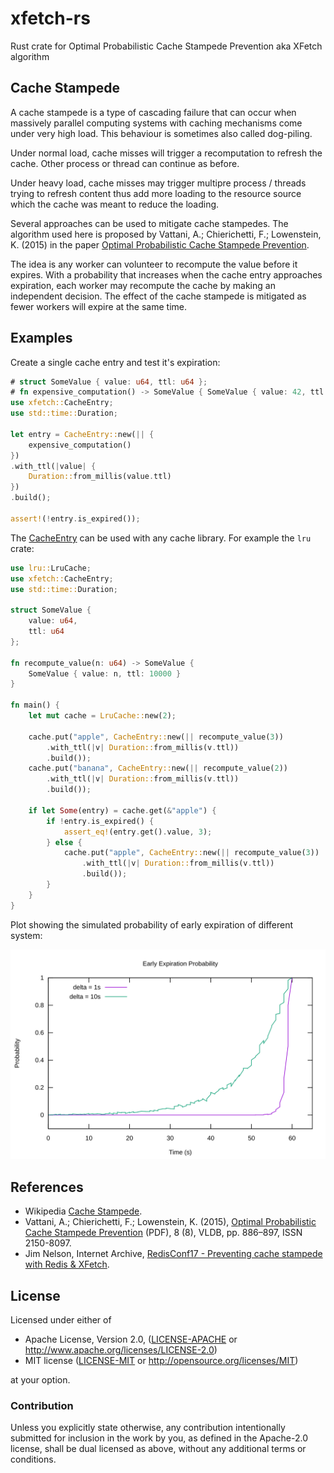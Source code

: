 # xfetch-rs

Rust crate for Optimal Probabilistic Cache Stampede Prevention aka XFetch algorithm

## Cache Stampede

A cache stampede is a type of cascading failure that can occur when
massively parallel computing systems with caching mechanisms come under
very high load. This behaviour is sometimes also called dog-piling.

Under normal load, cache misses will trigger a recomputation to refresh the
cache. Other process or thread can continue as before.

Under heavy load, cache misses may trigger multipre process / threads trying
to refresh content thus add more loading to the resource source which the
cache was meant to reduce the loading.

Several approaches can be used to mitigate cache stampedes. The algorithm
used here is proposed by Vattani, A.; Chierichetti, F.; Lowenstein, K.
(2015) in the paper [Optimal Probabilistic Cache Stampede Prevention][vldb].

The idea is any worker can volunteer to recompute the value before it
expires. With a probability that increases when the cache entry approaches
expiration, each worker may recompute the cache by making an independent
decision. The effect of the cache stampede is mitigated as fewer workers
will expire at the same time.

## Examples

Create a single cache entry and test it's expiration:

```rust
# struct SomeValue { value: u64, ttl: u64 };
# fn expensive_computation() -> SomeValue { SomeValue { value: 42, ttl: 10000 } }
use xfetch::CacheEntry;
use std::time::Duration;

let entry = CacheEntry::new(|| {
    expensive_computation()
})
.with_ttl(|value| {
    Duration::from_millis(value.ttl)
})
.build();

assert!(!entry.is_expired());
```

The [CacheEntry](struct.CacheEntry.html) can be used with any cache library.
For example the `lru` crate:

```rust
use lru::LruCache;
use xfetch::CacheEntry;
use std::time::Duration;

struct SomeValue {
    value: u64,
    ttl: u64
};

fn recompute_value(n: u64) -> SomeValue {
    SomeValue { value: n, ttl: 10000 }
}

fn main() {
    let mut cache = LruCache::new(2);

    cache.put("apple", CacheEntry::new(|| recompute_value(3))
        .with_ttl(|v| Duration::from_millis(v.ttl))
        .build());
    cache.put("banana", CacheEntry::new(|| recompute_value(2))
        .with_ttl(|v| Duration::from_millis(v.ttl))
        .build());

    if let Some(entry) = cache.get(&"apple") {
        if !entry.is_expired() {
            assert_eq!(entry.get().value, 3);
        } else {
            cache.put("apple", CacheEntry::new(|| recompute_value(3))
                .with_ttl(|v| Duration::from_millis(v.ttl))
                .build());
        }
    }
}
```

Plot showing the simulated probability of early expiration of different system:

![Probability Plot](docs/probability_plot.svg)

## References

- Wikipedia [Cache Stampede][wikipedia].
- Vattani, A.; Chierichetti, F.; Lowenstein, K. (2015), [Optimal
  Probabilistic Cache Stampede Prevention][vldb] (PDF), 8 (8), VLDB, pp. 886–897,
  ISSN 2150-8097.
- Jim Nelson, Internet Archive, [RedisConf17 - Preventing cache stampede with Redis & XFetch][archive].

[vldb]: http://www.vldb.org/pvldb/vol8/p886-vattani.pdf
[wikipedia]: https://en.wikipedia.org/wiki/Cache_stampede
[archive]: https://www.slideshare.net/RedisLabs/redisconf17-internet-archive-preventing-cache-stampede-with-redis-and-xfetch

## License

Licensed under either of

- Apache License, Version 2.0, ([LICENSE-APACHE](LICENSE-APACHE) or <http://www.apache.org/licenses/LICENSE-2.0>)
- MIT license ([LICENSE-MIT](LICENSE-MIT) or <http://opensource.org/licenses/MIT>)

at your option.

### Contribution

Unless you explicitly state otherwise, any contribution intentionally submitted
for inclusion in the work by you, as defined in the Apache-2.0 license, shall be
dual licensed as above, without any additional terms or conditions.

